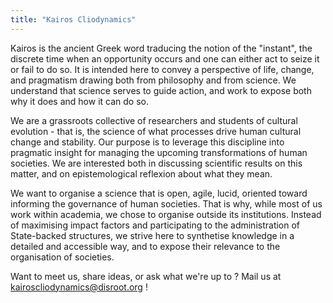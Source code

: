 ```yaml
---
title: "Kairos Cliodynamics"
---
```


Kairos is the ancient Greek word traducing the notion of the "instant", the discrete time when an opportunity occurs and one can either act to seize it or fail to do so. It is intended here to convey a perspective of life, change, and pragmatism drawing both from philosophy and from science. We understand that science serves to guide action, and work to expose both why it does and how it can do so.

We are a grassroots collective of researchers and students of cultural evolution  - that is, the science of what processes drive human cultural change and stability. Our purpose is to leverage this discipline into pragmatic insight for managing the upcoming transformations of human societies. We are interested both in discussing scientific results on this matter, and on epistemological reflexion about what they mean.

We want to organise a science that is open, agile, lucid, oriented toward informing the governance of human societies. That is why, while most of us work within academia, we chose to organise outside its institutions. Instead of maximising impact factors and participating to the administration of State-backed structures, we strive here to synthetise knowledge in a detailed and accessible way, and to expose their relevance to the organisation of societies.

Want to meet us, share ideas, or ask what we're up to ? Mail us at kairoscliodynamics@disroot.org !
